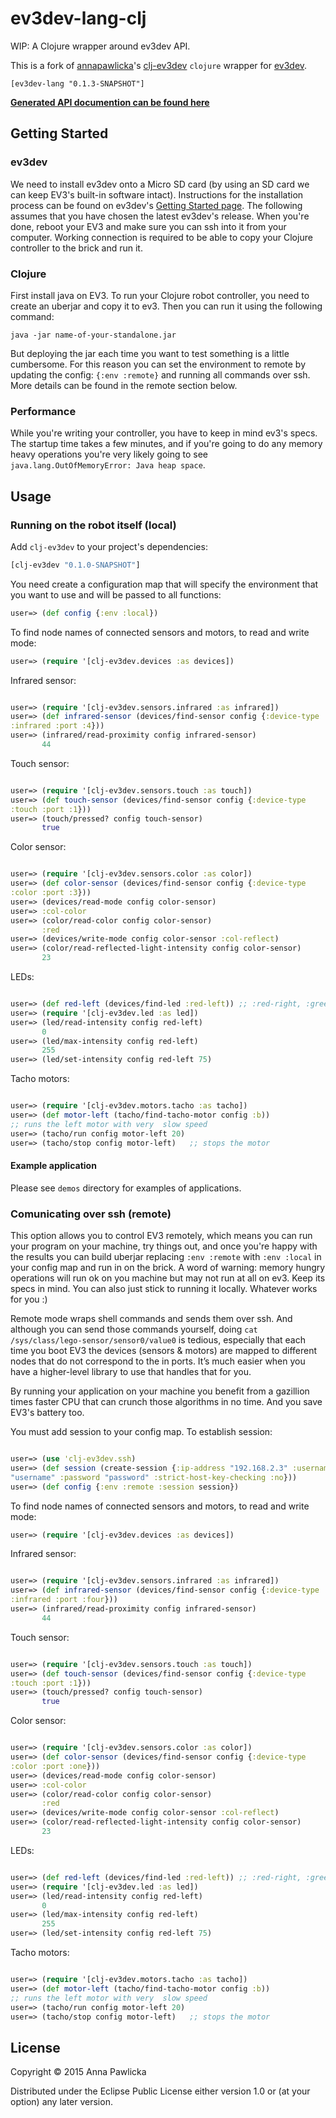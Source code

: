 # ev3dev-lang-clj

WIP: A Clojure wrapper around ev3dev API.

This is a fork of [annapawlicka](https://github.com/annapawlicka)'s [clj-ev3dev](https://github.com/annapawlicka/clj-ev3dev) `clojure` wrapper for [ev3dev](http://ev3dev.org).

```
[ev3dev-lang "0.1.3-SNAPSHOT"]
```

**[Generated API documention can be found  here](http://jeromedane.com/ev3dev-lang-clj/docs/)**

## Getting Started

### ev3dev

We need to install ev3dev onto a Micro SD card (by using an SD card we
can keep EV3's built-in software intact). Instructions for the
installation process can be found on ev3dev's
[Getting Started page](http://www.ev3dev.org/docs/getting-started/). The
following assumes that you have chosen the latest ev3dev's
release. When you're done, reboot your EV3 and make sure you can ssh
into it from your computer. Working connection is required to be able
to copy your Clojure controller to the brick and run it.


### Clojure

First install java on EV3.
To run your Clojure robot controller, you need to create an uberjar
and copy it to ev3. Then you can run it using the following command:

```
java -jar name-of-your-standalone.jar
```

But deploying the jar each time you want to test something is a little
cumbersome. For this reason you can set the environment to remote by
updating the config: `{:env :remote}` and running all commands over
ssh.
More details can be found in the remote section below.

### Performance
While you're writing your controller, you have to keep in mind
ev3's specs. The startup time takes a few minutes, and if you're
going to do any memory heavy operations you're very
likely going to see `java.lang.OutOfMemoryError: Java heap space`.

## Usage

### Running on the robot itself (local)

Add `clj-ev3dev` to your project's dependencies:

```clojure
[clj-ev3dev "0.1.0-SNAPSHOT"]
```

You need create a configuration map that will specify the environment
that you want to use and will be passed to all functions:

```clojure
user=> (def config {:env :local})
```

To find node names of connected sensors and motors,
to read and write mode:

```clojure
user=> (require '[clj-ev3dev.devices :as devices])
```

Infrared sensor:

```clojure

user=> (require '[clj-ev3dev.sensors.infrared :as infrared])
user=> (def infrared-sensor (devices/find-sensor config {:device-type
:infrared :port :4}))
user=> (infrared/read-proximity config infrared-sensor)
       44

```

Touch sensor:

```clojure

user=> (require '[clj-ev3dev.sensors.touch :as touch])
user=> (def touch-sensor (devices/find-sensor config {:device-type
:touch :port :1}))
user=> (touch/pressed? config touch-sensor)
       true

```

Color sensor:


```clojure

user=> (require '[clj-ev3dev.sensors.color :as color])
user=> (def color-sensor (devices/find-sensor config {:device-type
:color :port :3}))
user=> (devices/read-mode config color-sensor)
user=> :col-color
user=> (color/read-color config color-sensor)
       :red
user=> (devices/write-mode config color-sensor :col-reflect)
user=> (color/read-reflected-light-intensity config color-sensor)
       23
```

LEDs:

```clojure

user=> (def red-left (devices/find-led :red-left)) ;; :red-right, :green-left, :green-right
user=> (require '[clj-ev3dev.led :as led])
user=> (led/read-intensity config red-left)
       0
user=> (led/max-intensity config red-left)
       255
user=> (led/set-intensity config red-left 75)

```

Tacho motors:

```clojure

user=> (require '[clj-ev3dev.motors.tacho :as tacho])
user=> (def motor-left (tacho/find-tacho-motor config :b))
;; runs the left motor with very  slow speed
user=> (tacho/run config motor-left 20)
user=> (tacho/stop config motor-left)   ;; stops the motor
```

#### Example application

Please see `demos` directory for examples of applications.

### Comunicating over ssh (remote)

This option allows you to control EV3 remotely, which means you can
run your program on your machine, try things out, and once you're
happy with the results you can build uberjar replacing `:env :remote`
with `:env :local` in your config map and run in on the brick. A word of warning: memory hungry operations will run ok on you machine but may not run at all on ev3. Keep its specs in mind. You can also just stick to running it locally. Whatever works for you :)

Remote mode wraps shell commands and sends them over ssh. And although you can send those commands yourself, doing `cat /sys/class/lego-sensor/sensor0/value0` is tedious, especially that each time you boot EV3 the devices (sensors & motors) are mapped to different nodes that do not correspond to the in ports. It’s much easier when you have a higher-level library to use that handles that for you.

By running your application on your machine you benefit from a
gazillion times faster CPU that can crunch those algorithms in no
time. And you save EV3's battery too.

You must add session to your config map. To establish session:

```clojure

user=> (use 'clj-ev3dev.ssh)
user=> (def session (create-session {:ip-address "192.168.2.3" :username
"username" :password "password" :strict-host-key-checking :no}))
user=> (def config {:env :remote :session session})

```

To find node names of connected sensors and motors,
to read and write mode:

```clojure
user=> (require '[clj-ev3dev.devices :as devices])
```

Infrared sensor:

```clojure

user=> (require '[clj-ev3dev.sensors.infrared :as infrared])
user=> (def infrared-sensor (devices/find-sensor config {:device-type
:infrared :port :four}))
user=> (infrared/read-proximity config infrared-sensor)
       44

```

Touch sensor:

```clojure

user=> (require '[clj-ev3dev.sensors.touch :as touch])
user=> (def touch-sensor (devices/find-sensor config {:device-type
:touch :port :1}))
user=> (touch/pressed? config touch-sensor)
       true

```

Color sensor:


```clojure

user=> (require '[clj-ev3dev.sensors.color :as color])
user=> (def color-sensor (devices/find-sensor config {:device-type
:color :port :one}))
user=> (devices/read-mode config color-sensor)
user=> :col-color
user=> (color/read-color config color-sensor)
       :red
user=> (devices/write-mode config color-sensor :col-reflect)
user=> (color/read-reflected-light-intensity config color-sensor)
       23
```

LEDs:

```clojure

user=> (def red-left (devices/find-led :red-left)) ;; :red-right, :green-left, :green-right
user=> (require '[clj-ev3dev.led :as led])
user=> (led/read-intensity config red-left)
       0
user=> (led/max-intensity config red-left)
       255
user=> (led/set-intensity config red-left 75)

```

Tacho motors:

```clojure

user=> (require '[clj-ev3dev.motors.tacho :as tacho])
user=> (def motor-left (tacho/find-tacho-motor config :b))
;; runs the left motor with very  slow speed
user=> (tacho/run config motor-left 20)
user=> (tacho/stop config motor-left)   ;; stops the motor
```


## License

Copyright © 2015 Anna Pawlicka

Distributed under the Eclipse Public License either version 1.0 or (at
your option) any later version.
